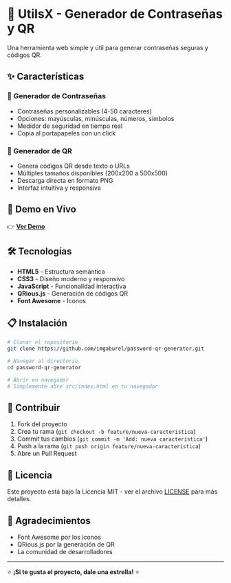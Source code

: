 # 🔐 UtilsX - Generador de Contraseñas y QR

Una herramienta web simple y útil para generar contraseñas seguras y códigos QR.

## ✨ Características

### 🔑 Generador de Contraseñas
- Contraseñas personalizables (4-50 caracteres)
- Opciones: mayúsculas, minúsculas, números, símbolos
- Medidor de seguridad en tiempo real
- Copia al portapapeles con un click

### 📱 Generador de QR
- Genera códigos QR desde texto o URLs
- Múltiples tamaños disponibles (200x200 a 500x500)
- Descarga directa en formato PNG
- Interfaz intuitiva y responsiva

## 🚀 Demo en Vivo

👉 **[Ver Demo](https://imgaburel.github.io/password-qr-generator/src/)**

## 🛠️ Tecnologías

- **HTML5** - Estructura semántica
- **CSS3** - Diseño moderno y responsivo
- **JavaScript** - Funcionalidad interactiva
- **QRious.js** - Generación de códigos QR
- **Font Awesome** - Iconos

## 📋 Instalación

```bash
# Clonar el repositorio
git clone https://github.com/imgaburel/password-qr-generator.git

# Navegar al directorio
cd password-qr-generator

# Abrir en navegador
# Simplemente abre src/index.html en tu navegador
```

## 🤝 Contribuir

1. Fork del proyecto
2. Crea tu rama (`git checkout -b feature/nueva-caracteristica`)
3. Commit tus cambios (`git commit -m 'Add: nueva característica'`)
4. Push a la rama (`git push origin feature/nueva-caracteristica`)
5. Abre un Pull Request

## 📄 Licencia

Este proyecto está bajo la Licencia MIT - ver el archivo [LICENSE](LICENSE) para más detalles.

## 🙏 Agradecimientos

- Font Awesome por los iconos
- QRious.js por la generación de QR
- La comunidad de desarrolladores

---

⭐ **¡Si te gusta el proyecto, dale una estrella!** ⭐